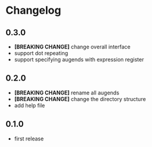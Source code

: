 # Changelog

## 0.3.0

* **[BREAKING CHANGE]** change overall interface
* support dot repeating
* support specifying augends with expression register

## 0.2.0

* **[BREAKING CHANGE]** rename all augends
* **[BREAKING CHANGE]** change the directory structure
* add help file

## 0.1.0

* first release

